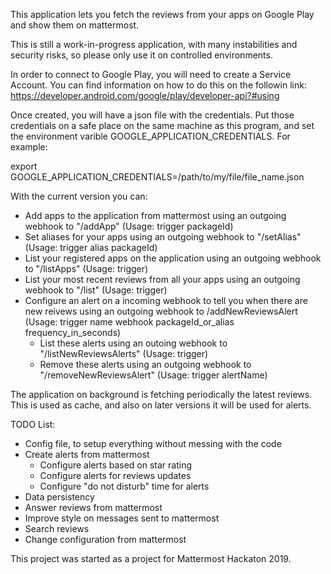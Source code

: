 This application lets you fetch the reviews from your apps on Google Play and show them on mattermost.

This is still a work-in-progress application, with many instabilities and security risks, so please only use it on controlled environments.

In order to connect to Google Play, you will need to create a Service Account. You can find information on how to do this on the followin link: https://developer.android.com/google/play/developer-api?#using

Once created, you will have a json file with the credentials. Put those credentials on a safe place on the same machine as this program, and set the environment varible GOOGLE_APPLICATION_CREDENTIALS. For example:

export GOOGLE_APPLICATION_CREDENTIALS=/path/to/my/file/file_name.json

With the current version you can:
- Add apps to the application from mattermost using an outgoing webhook to "/addApp" (Usage: trigger packageId)
- Set aliases for your apps using an outgoing webhook to "/setAlias" (Usage: trigger alias packageId)
- List your registered apps on the application using an outgoing webhook to "/listApps" (Usage: trigger)
- List your most recent reviews from all your apps using an outgoing webhook to "/list" (Usage: trigger)
- Configure an alert on a incoming webhook to tell you when there are new reivews using an outgoing webhook to /addNewReviewsAlert (Usage: trigger name webhook packageId_or_alias frequency_in_seconds)
  - List these alerts using an outoing webhook to "/listNewReviewsAlerts" (Usage: trigger)
  - Remove these alerts using an outgoing webhook to "/removeNewReviewsAlert" (Usage: trigger alertName)

The application on background is fetching periodically the latest reviews. This is used as cache, and also on later versions it will be used for alerts.

TODO List:
- Config file, to setup everything without messing with the code
- Create alerts from mattermost
  - Configure alerts based on star rating
  - Configure alerts for reviews updates
  - Configure "do not disturb" time for alerts
- Data persistency
- Answer reviews from mattermost
- Improve style on messages sent to mattermost
- Search reviews
- Change configuration from mattermost

This project was started as a project for Mattermost Hackaton 2019.
